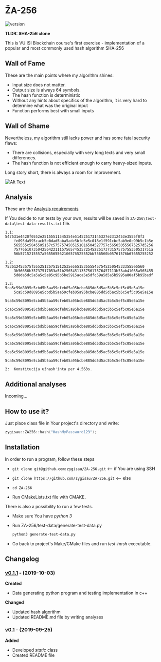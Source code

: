 # ŽA-256

![version][version-badge]  

**TLDR: SHA-256 clone**

This is VU ISI Blockchain course's first exercise - implementation of a popular and most commonly used hash algorithm SHA-256

## Wall of Fame

These are the main points where my algorithm shines:

- Input size does not matter.
- Output size is always 64 symbols.
- The hash function is deterministic
- Without any hints about specifics of the algorithm, it is very hard to determine what was the original input
- Function performs best with small inputs

## Wall of Shame

Nevertheless, my algorithm still lacks power and has some fatal security flaws:

- There are collisions, especially with very long texts and very small differences.
- The hash function is not efficient enough to carry heavy-sized inputs.

Long story short, there is always a room for improvement.

![Alt Text](https://media1.tenor.com/images/86f2936e3b4e83969d4096dc3a2635b2/tenor.gif?itemid=13763573)

## Analysis

These are the [Analysis requirements]( https://github.com/blockchain-group/Blockchain-technologijos/blob/master/pratybos/1uzduotis-Hashavimas.md#komentarai-d%C4%97l-eksperimentinio-tyrimo-analiz%C4%97s-atlikimo)

If You decide to run tests by your own, results will be saved in `ZA-256\test-data\test-data-results.txt` file.

```
1.1:	547531e4420f0552e25155511545354e514525173145327e2312453e3555f0f3
	fe095da595cacb5e0dad5aba5ade5bfe5e5c018e1f591cbc5ab9e0c99b5c1b5e
	565555c5045505157c5757574505151016504527757c565050555675257d5256
	75776b107350425642211157565745357254522517373157575755350531751a
	56b5715215557a565565562106576525552bb756560b05761576b67655255252

1.2:	753512453575f55525125751512535e5651535555457545250545333555e5560
	3b56656b35737517053a51b256545113575617576457113b53ab41035a565455
	5d8da5dc5a5a5c5e85c95b5be5915aca5e5dfc59a5d5a5b5995a80af5b95badf

1.3:	5ca5c59d8095e5cbd5b5aa59cfeb05a95bcbe885dd5d5ac5b5c5ef5c05e5a15e
	5ca5c59d8095e5cbd5b5aa59cfeb05a95bcbe885dd5d5ac5b5c5ef5c05e5a15e
        5ca5c59d8095e5cbd5b5aa59cfeb05a95bcbe885dd5d5ac5b5c5ef5c05e5a15e
        5ca5c59d8095e5cbd5b5aa59cfeb05a95bcbe885dd5d5ac5b5c5ef5c05e5a15e
        5ca5c59d8095e5cbd5b5aa59cfeb05a95bcbe885dd5d5ac5b5c5ef5c05e5a15e
        5ca5c59d8095e5cbd5b5aa59cfeb05a95bcbe885dd5d5ac5b5c5ef5c05e5a15e
        5ca5c59d8095e5cbd5b5aa59cfeb05a95bcbe885dd5d5ac5b5c5ef5c05e5a15e
        5ca5c59d8095e5cbd5b5aa59cfeb05a95bcbe885dd5d5ac5b5c5ef5c05e5a15e
        5ca5c59d8095e5cbd5b5aa59cfeb05a95bcbe885dd5d5ac5b5c5ef5c05e5a15e
        5ca5c59d8095e5cbd5b5aa59cfeb05a95bcbe885dd5d5ac5b5c5ef5c05e5a15e
	
2:	Konstitucija užhash'inta per 4.563s.
```



## Additional analyses

Incoming...



## How to use it?

Just place class file in Your project's directory and write:

```c++
zygisau::ZA256::hash("HashMyPassword123");
```

## Installation

In order to run a program, follow these steps
- `git clone git@github.com:zygisau/ZA-256.git` <-- if You are using SSH

- `git clone https://github.com/zygisau/ZA-256.git` <-- else  

- `cd ZA-256`  

- Run CMakeLists.txt file with CMAKE.

  

There is also a possibility to run a few tests.

- Make sure You have *python 3*

- Run ZA-256/test-data/generate-test-data.py

  ```bash
  python3 generate-test-data.py
  ```
- Go back to project's Make/CMake files and run *test-hash* executable.

## Changelog

### [v0.1.1](https://github.com/zygisau/ZA-256/releases/tag/v0.1.1) - (2019-10-03)

**Created**

- Data generating python program and testing implementation in c++

**Changed**  

- Updated hash algorithm
- Updated README.md file by writing analyses

### [v0.1](https://github.com/zygisau/ZA-256/releases/tag/0.1) - (2019-09-25)  

**Added**  

 - Developed *static* class
 - Created README file

[version-badge]: https://img.shields.io/badge/version-0.1.1-yellow.svg

```

```
